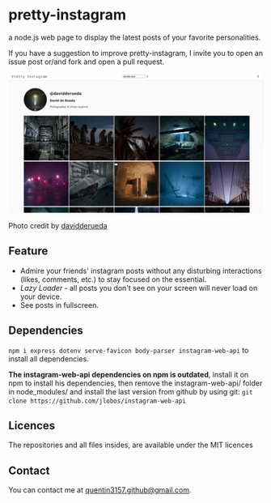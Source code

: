 # pretty-instagram

a node.js web page to display the latest posts of your favorite personalities.

If you have a suggestion to improve pretty-instagram, I invite you to open an issue post or/and fork and open a pull request.

![Screenshot](screenshot.jpg)

Photo credit by [davidderueda](https://www.instagram.com/davidderueda/)


## Feature

* Admire your friends' instagram posts without any disturbing interactions (likes, comments, etc.) to stay focused on the essential.
* *Lazy Loader* - all posts you don't see on your screen will never load on your device.
* See posts in fullscreen.

## Dependencies

`npm i express dotenv serve-favicon body-parser instagram-web-api` to install all dependencies.

**The instagram-web-api dependencies on npm is outdated**, install it on npm to install his dependencies, then remove the instagram-web-api/ folder in node_modules/ and install the last version from github by using git:
`git clone https://github.com/jlobos/instagram-web-api`

## Licences

The repositories and all files insides, are available under the MIT licences

## Contact

You can contact me at [quentin3157.github@gmail.com](mailto:quentin3157.github@gmail.com).
